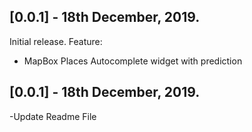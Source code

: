 ## [0.0.1] - 18th December, 2019.

Initial release.
Feature:
- MapBox Places Autocomplete widget with prediction

## [0.0.1] - 18th December, 2019.
-Update Readme File